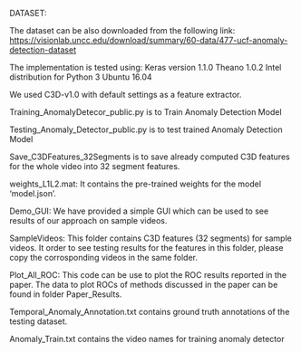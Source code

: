 DATASET:

The dataset can be also downloaded from the following link:
https://visionlab.uncc.edu/download/summary/60-data/477-ucf-anomaly-detection-dataset

The implementation is tested using:
Keras version 1.1.0
Theano 1.0.2
Intel distribution for Python 3
Ubuntu 16.04

We used C3D-v1.0 with default settings as a feature extractor.
 
Training_AnomalyDetecor_public.py is to Train Anomaly Detection Model

Testing_Anomaly_Detector_public.py is to test trained Anomaly Detection Model

Save_C3DFeatures_32Segments is to save already computed C3D features for the whole video into 32 segment features.

weights_L1L2.mat: It contains the pre-trained weights for the model ‘model.json’.

Demo_GUI: We have provided a simple GUI which can be used to see results of our approach on sample videos.

SampleVideos: This folder contains C3D features (32 segments) for sample videos. It order to see testing results for the 
features in this folder, please copy the corrosponding videos in the same folder.

Plot_All_ROC:  This code can be use to plot the ROC results reported in the paper. The data to plot ROCs of methods discussed in the paper can be found in folder Paper_Results.

Temporal_Anomaly_Annotation.txt contains ground truth annotations of the testing dataset.

Anomaly_Train.txt contains the video names for training anomaly detector
